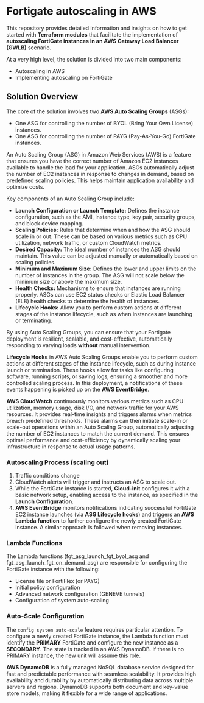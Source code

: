 # Fortigate autoscaling in AWS
This repository provides detailed information and insights on how to get started with **Terraform modules** that facilitate the implementation of **autoscaling FortiGate instances in an AWS Gateway Load Balancer (GWLB)** scenario.

At a very high level, the solution is divided into two main components:
- Autoscaling in AWS
- Implementing autoscaling on FortiGate

## Solution Overview

The core of the solution involves two **AWS Auto Scaling Groups** (ASGs):
- One ASG for controlling the number of BYOL (Bring Your Own License) instances.
- One ASG for controlling the number of PAYG (Pay-As-You-Go) FortiGate instances.

An Auto Scaling Group (ASG) in Amazon Web Services (AWS) is a feature that ensures you have the correct number of Amazon EC2 instances available to handle the load for your application. ASGs automatically adjust the number of EC2 instances in response to changes in demand, based on predefined scaling policies. This helps maintain application availability and optimize costs.

Key components of an Auto Scaling Group include:
- **Launch Configuration or Launch Template:** Defines the instance configuration, such as the AMI, instance type, key pair, security groups, and block device mapping.
- **Scaling Policies:** Rules that determine when and how the ASG should scale in or out. These can be based on various metrics such as CPU utilization, network traffic, or custom CloudWatch metrics.
- **Desired Capacity:** The ideal number of instances the ASG should maintain. This value can be adjusted manually or automatically based on scaling policies.
- **Minimum and Maximum Size:** Defines the lower and upper limits on the number of instances in the group. The ASG will not scale below the minimum size or above the maximum size.
- **Health Checks:** Mechanisms to ensure that instances are running properly. ASGs can use EC2 status checks or Elastic Load Balancer (ELB) health checks to determine the health of instances.
- **Lifecycle Hooks:** Allow you to perform custom actions at different stages of the instance lifecycle, such as when instances are launching or terminating.

By using Auto Scaling Groups, you can ensure that your Fortigate deployment is resilient, scalable, and cost-effective, automatically responding to varying loads **without** manual intervention.

**Lifecycle Hooks** in AWS Auto Scaling Groups enable you to perform custom actions at different stages of the instance lifecycle, such as during instance launch or termination. These hooks allow for tasks like configuring software, running scripts, or saving logs, ensuring a smoother and more controlled scaling process. In this deployment, a notifications of these events happening is picked up on the **AWS EventBridge**.

**AWS CloudWatch** continuously monitors various metrics such as CPU utilization, memory usage, disk I/O, and network traffic for your AWS resources. It provides real-time insights and triggers alarms when metrics breach predefined thresholds. These alarms can then initiate scale-in or scale-out operations within an Auto Scaling Group, automatically adjusting the number of EC2 instances to match the current demand. This ensures optimal performance and cost-efficiency by dynamically scaling your infrastructure in response to actual usage patterns.

### Autoscaling Process (scaling out)
1. Traffic conditions change 
2. CloudWatch alerts will trigger and instructs an ASG to scale out. 
3. While the FortiGate instance is started, **Cloud-init** configures it with a basic network setup, enabling access to the instance, as specified in the **Launch Configuration**.
4. **AWS EventBridge** monitors notifications indicating successful FortiGate EC2 instance launches (via **ASG Lifecycle hooks**) and triggers an **AWS Lambda function** to further configure the newly created FortiGate instance. A similar approach is followed when removing instances.

### Lambda Functions 
The Lambda functions (fgt_asg_launch_fgt_byol_asg and fgt_asg_launch_fgt_on_demand_asg) are responsible for configuring the FortiGate instance with the following:
- License file or FortiFlex (or PAYG)
- Initial policy configuration
- Advanced network configuration (GENEVE tunnels)
- Configuration of system auto-scaling

### Auto-Scale Configuration
The `config system auto-scale` feature requires particular attention. To configure a newly created FortiGate instance, the Lambda function must identify the **PRIMARY** FortiGate and configure the new instance as a **SECONDARY**. The state is tracked in an AWS DynamoDB. If there is no PRIMARY instance, the new unit will assume this role.

**AWS DynamoDB** is a fully managed NoSQL database service designed for fast and predictable performance with seamless scalability. It provides high availability and durability by automatically distributing data across multiple servers and regions. DynamoDB supports both document and key-value store models, making it flexible for a wide range of applications.